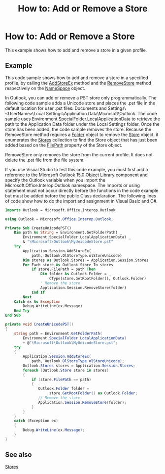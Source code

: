 ﻿---
title: 'How to: Add or Remove a Store'
TOCTitle: 'How to: Add or Remove a Store'
ms:assetid: db2930ec-ef99-4e31-86c5-820e8368e05f
ms:mtpsurl: https://msdn.microsoft.com/en-us/library/Bb612380(v=office.15)
ms:contentKeyID: 55119895
ms.date: 07/24/2014
mtps_version: v=office.15
dev_langs:
- vb
- csharp
---

# How to: Add or Remove a Store

This example shows how to add and remove a store in a given profile.

## Example

This code sample shows how to add and remove a store in a specified profile, by calling the [AddStoreEx](https://msdn.microsoft.com/en-us/library/bb623442\(v=office.15\)) method and the [RemoveStore](https://msdn.microsoft.com/en-us/library/bb610524\(v=office.15\)) method respectively on the [NameSpace](https://msdn.microsoft.com/en-us/library/bb645857\(v=office.15\)) object.

In Outlook, you can add or remove a PST store only programmatically. The following code sample adds a Unicode store and places the .pst file in the default location for user .pst files: Documents and Settings\\\<UserName\>\\Local Settings\\Application Data\\Microsoft\\Outlook. The code sample uses Environment.SpecialFolder.LocalApplicationData to retrieve the path to the Application Data folder under the Local Settings folder. Once the store has been added, the code sample removes the store. Because the RemoveStore method requires a [Folder](https://msdn.microsoft.com/en-us/library/bb645774\(v=office.15\)) object to remove the [Store](https://msdn.microsoft.com/en-us/library/bb609139\(v=office.15\)) object, it enumerates the [Stores](https://msdn.microsoft.com/en-us/library/bb622944\(v=office.15\)) collection to find the Store object that has just been added based on the [FilePath](https://msdn.microsoft.com/en-us/library/bb646113\(v=office.15\)) property of the Store object.

RemoveStore only removes the store from the current profile. It does not delete the .pst file from the file system.

If you use Visual Studio to test this code example, you must first add a reference to the Microsoft Outlook 15.0 Object Library component and specify the Outlook variable when you import the Microsoft.Office.Interop.Outlook namespace. The Imports or using statement must not occur directly before the functions in the code example but must be added before the public Class declaration. The following lines of code show how to do the import and assignment in Visual Basic and C\#.

``` vb
Imports Outlook = Microsoft.Office.Interop.Outlook
```

``` csharp
using Outlook = Microsoft.Office.Interop.Outlook;
```

``` vb
Private Sub CreateUnicodePST()
    Dim path As String = Environment.GetFolderPath( _
        Environment.SpecialFolder.LocalApplicationData) _
        & "\Microsoft\Outlook\MyUnicodeStore.pst"
    Try
        Application.Session.AddStoreEx( _
            path, Outlook.OlStoreType.olStoreUnicode)
        Dim stores As Outlook.Stores = Application.Session.Stores
        For Each store As Outlook.Store In stores
            If store.FilePath = path Then
                Dim folder As Outlook.Folder = _
                    CType(store.GetRootFolder(), Outlook.Folder)
                ' Remove the store
                Application.Session.RemoveStore(folder)
            End If
        Next
    Catch ex As Exception
        Debug.WriteLine(ex.Message)
    End Try
End Sub
```

``` csharp
private void CreateUnicodePST()
{
    string path = Environment.GetFolderPath(
        Environment.SpecialFolder.LocalApplicationData)
        + @"\Microsoft\Outlook\MyUnicodeStore.pst";
    try
    {
        Application.Session.AddStoreEx(
            path, Outlook.OlStoreType.olStoreUnicode);
        Outlook.Stores stores = Application.Session.Stores;
        foreach (Outlook.Store store in stores)
        {
            if (store.FilePath == path)
            {
               Outlook.Folder folder =
                    store.GetRootFolder() as Outlook.Folder;
               // Remove the store
               Application.Session.RemoveStore(folder);
            }
        }
    }
    catch (Exception ex)
    {
        Debug.WriteLine(ex.Message);
    }
}
```

## See also



[Stores](stores.md)

